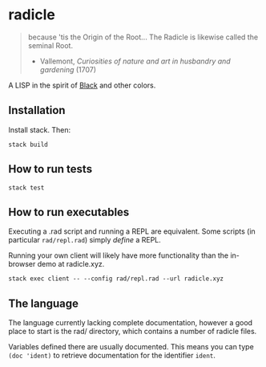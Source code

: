 # radicle

> because 'tis the Origin of the Root... The Radicle is likewise called  the
seminal Root.
> - Vallemont, *Curiosities of nature and art in husbandry and gardening* (1707)

A LISP in the spirit of [Black](http://pllab.is.ocha.ac.jp/~asai/Black/) and
other colors.

## Installation

Install stack. Then:
```
stack build
```

## How to run tests

```
stack test
```

## How to run executables

Executing a .rad script and running a REPL are equivalent. Some scripts (in particular
`rad/repl.rad`) simply *define* a REPL.

Running your own client will likely have more functionality than the in-browser demo at radicle.xyz.

```
stack exec client -- --config rad/repl.rad --url radicle.xyz
```

## The language

The language currently lacking complete documentation, however a good place to start is the rad/ directory, which contains a number of radicle files.

Variables defined there are usually documented. This means you can type `(doc
'ident)` to retrieve documentation for the identifier `ident`.
